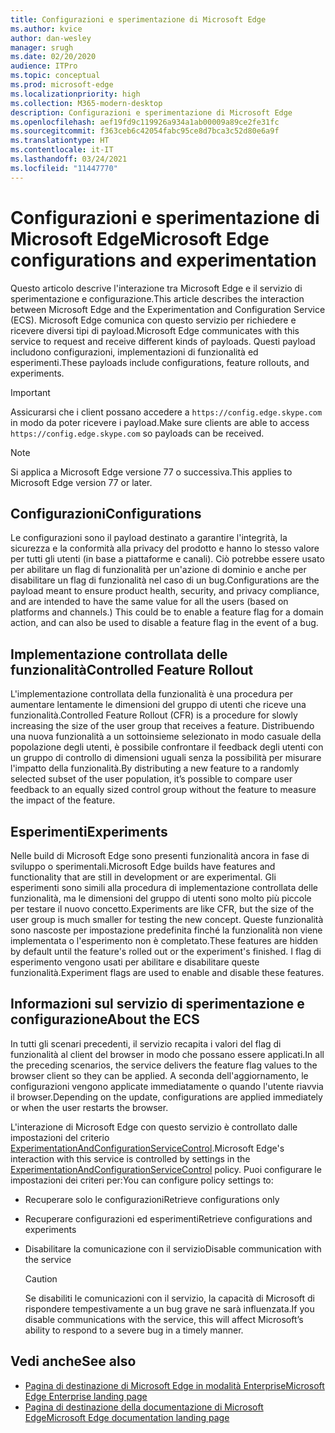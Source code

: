 ```yaml
---
title: Configurazioni e sperimentazione di Microsoft Edge
ms.author: kvice
author: dan-wesley
manager: srugh
ms.date: 02/20/2020
audience: ITPro
ms.topic: conceptual
ms.prod: microsoft-edge
ms.localizationpriority: high
ms.collection: M365-modern-desktop
description: Configurazioni e sperimentazione di Microsoft Edge
ms.openlocfilehash: aef19fd9c119926a934a1ab00009a89ce2fe31fc
ms.sourcegitcommit: f363ceb6c42054fabc95ce8d7bca3c52d80e6a9f
ms.translationtype: HT
ms.contentlocale: it-IT
ms.lasthandoff: 03/24/2021
ms.locfileid: "11447770"
---
```

# <a name="microsoft-edge-configurations-and-experimentation"></a><span data-ttu-id="5b98d-103">Configurazioni e sperimentazione di Microsoft Edge</span><span class="sxs-lookup"><span data-stu-id="5b98d-103">Microsoft Edge configurations and experimentation</span></span>

<span data-ttu-id="5b98d-104">Questo articolo descrive l'interazione tra Microsoft Edge e il servizio di sperimentazione e configurazione.</span><span class="sxs-lookup"><span data-stu-id="5b98d-104">This article describes the interaction between Microsoft Edge and the Experimentation and Configuration Service (ECS).</span></span> <span data-ttu-id="5b98d-105">Microsoft Edge comunica con questo servizio per richiedere e ricevere diversi tipi di payload.</span><span class="sxs-lookup"><span data-stu-id="5b98d-105">Microsoft Edge communicates with this service to request and receive different kinds of payloads.</span></span> <span data-ttu-id="5b98d-106">Questi payload includono configurazioni, implementazioni di funzionalità ed esperimenti.</span><span class="sxs-lookup"><span data-stu-id="5b98d-106">These payloads include configurations, feature rollouts, and experiments.</span></span>

> [!IMPORTANT]
> <span data-ttu-id="5b98d-107">Assicurarsi che i client possano accedere a `https://config.edge.skype.com` in modo da poter ricevere i payload.</span><span class="sxs-lookup"><span data-stu-id="5b98d-107">Make sure clients are able to access `https://config.edge.skype.com` so payloads can be received.</span></span>

> [!NOTE]
> <span data-ttu-id="5b98d-108">Si applica a Microsoft Edge versione 77 o successiva.</span><span class="sxs-lookup"><span data-stu-id="5b98d-108">This applies to Microsoft Edge version 77 or later.</span></span>

## <a name="configurations"></a><span data-ttu-id="5b98d-109">Configurazioni</span><span class="sxs-lookup"><span data-stu-id="5b98d-109">Configurations</span></span>

<span data-ttu-id="5b98d-110">Le configurazioni sono il payload destinato a garantire l'integrità, la sicurezza e la conformità alla privacy del prodotto e hanno lo stesso valore per tutti gli utenti (in base a piattaforme e canali). Ciò potrebbe essere usato per abilitare un flag di funzionalità per un'azione di dominio e anche per disabilitare un flag di funzionalità nel caso di un bug.</span><span class="sxs-lookup"><span data-stu-id="5b98d-110">Configurations are the payload meant to ensure product health, security, and privacy compliance, and are intended to have the same value for all the users (based on platforms and channels.) This could be to enable a feature flag for a domain action, and can also be used to disable a feature flag in the event of a bug.</span></span>

## <a name="controlled-feature-rollout"></a><span data-ttu-id="5b98d-111">Implementazione controllata delle funzionalità</span><span class="sxs-lookup"><span data-stu-id="5b98d-111">Controlled Feature Rollout</span></span>

<span data-ttu-id="5b98d-112">L'implementazione controllata della funzionalità è una procedura per aumentare lentamente le dimensioni del gruppo di utenti che riceve una funzionalità.</span><span class="sxs-lookup"><span data-stu-id="5b98d-112">Controlled Feature Rollout (CFR) is a procedure for slowly increasing the size of the user group that receives a feature.</span></span> <span data-ttu-id="5b98d-113">Distribuendo una nuova funzionalità a un sottoinsieme selezionato in modo casuale della popolazione degli utenti, è possibile confrontare il feedback degli utenti con un gruppo di controllo di dimensioni uguali senza la possibilità per misurare l'impatto della funzionalità.</span><span class="sxs-lookup"><span data-stu-id="5b98d-113">By distributing a new feature to a randomly selected subset of the user population, it’s possible to compare user feedback to an equally sized control group without the feature to measure the impact of the feature.</span></span>

## <a name="experiments"></a><span data-ttu-id="5b98d-114">Esperimenti</span><span class="sxs-lookup"><span data-stu-id="5b98d-114">Experiments</span></span>

<span data-ttu-id="5b98d-115">Nelle build di Microsoft Edge sono presenti funzionalità ancora in fase di sviluppo o sperimentali.</span><span class="sxs-lookup"><span data-stu-id="5b98d-115">Microsoft Edge builds have features and functionality that are still in development or are experimental.</span></span> <span data-ttu-id="5b98d-116">Gli esperimenti sono simili alla procedura di implementazione controllata delle funzionalità, ma le dimensioni del gruppo di utenti sono molto più piccole per testare il nuovo concetto.</span><span class="sxs-lookup"><span data-stu-id="5b98d-116">Experiments are like CFR, but the size of the user group is much smaller for testing the new concept.</span></span> <span data-ttu-id="5b98d-117">Queste funzionalità sono nascoste per impostazione predefinita finché la funzionalità non viene implementata o l'esperimento non è completato.</span><span class="sxs-lookup"><span data-stu-id="5b98d-117">These features are hidden by default until the feature's rolled out or the experiment's finished.</span></span> <span data-ttu-id="5b98d-118">I flag di esperimento vengono usati per abilitare e disabilitare queste funzionalità.</span><span class="sxs-lookup"><span data-stu-id="5b98d-118">Experiment flags are used to enable and disable these features.</span></span>

## <a name="about-the-ecs"></a><span data-ttu-id="5b98d-119">Informazioni sul servizio di sperimentazione e configurazione</span><span class="sxs-lookup"><span data-stu-id="5b98d-119">About the ECS</span></span>

<span data-ttu-id="5b98d-120">In tutti gli scenari precedenti, il servizio recapita i valori del flag di funzionalità al client del browser in modo che possano essere applicati.</span><span class="sxs-lookup"><span data-stu-id="5b98d-120">In all the preceding scenarios, the service delivers the feature flag values to the browser client so they can be applied.</span></span> <span data-ttu-id="5b98d-121">A seconda dell'aggiornamento, le configurazioni vengono applicate immediatamente o quando l'utente riavvia il browser.</span><span class="sxs-lookup"><span data-stu-id="5b98d-121">Depending on the update, configurations are applied immediately or when the user restarts the browser.</span></span>

<span data-ttu-id="5b98d-122">L'interazione di Microsoft Edge con questo servizio è controllato dalle impostazioni del criterio [ExperimentationAndConfigurationServiceControl](./microsoft-edge-policies.md#experimentationandconfigurationservicecontrol).</span><span class="sxs-lookup"><span data-stu-id="5b98d-122">Microsoft Edge's interaction with this service is controlled by settings in the [ExperimentationAndConfigurationServiceControl](./microsoft-edge-policies.md#experimentationandconfigurationservicecontrol) policy.</span></span> <span data-ttu-id="5b98d-123">Puoi configurare le impostazioni dei criteri per:</span><span class="sxs-lookup"><span data-stu-id="5b98d-123">You can configure policy settings to:</span></span>

- <span data-ttu-id="5b98d-124">Recuperare solo le configurazioni</span><span class="sxs-lookup"><span data-stu-id="5b98d-124">Retrieve configurations only</span></span>
- <span data-ttu-id="5b98d-125">Recuperare configurazioni ed esperimenti</span><span class="sxs-lookup"><span data-stu-id="5b98d-125">Retrieve configurations and experiments</span></span>
- <span data-ttu-id="5b98d-126">Disabilitare la comunicazione con il servizio</span><span class="sxs-lookup"><span data-stu-id="5b98d-126">Disable communication with the service</span></span>

  > [!CAUTION]
  > <span data-ttu-id="5b98d-127">Se disabiliti le comunicazioni con il servizio, la capacità di Microsoft di rispondere tempestivamente a un bug grave ne sarà influenzata.</span><span class="sxs-lookup"><span data-stu-id="5b98d-127">If you disable communications with the service, this will affect Microsoft’s ability to respond to a severe bug in a timely manner.</span></span>

## <a name="see-also"></a><span data-ttu-id="5b98d-128">Vedi anche</span><span class="sxs-lookup"><span data-stu-id="5b98d-128">See also</span></span>

- [<span data-ttu-id="5b98d-129">Pagina di destinazione di Microsoft Edge in modalità Enterprise</span><span class="sxs-lookup"><span data-stu-id="5b98d-129">Microsoft Edge Enterprise landing page</span></span>](https://www.microsoftedgeinsider.com/enterprise)
- [<span data-ttu-id="5b98d-130">Pagina di destinazione della documentazione di Microsoft Edge</span><span class="sxs-lookup"><span data-stu-id="5b98d-130">Microsoft Edge documentation landing page</span></span>](./index.yml)